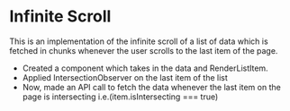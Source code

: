 # Infinite Scroll

This is an implementation of the infinite scroll of a list of data which is fetched in chunks whenever the user scrolls to the last item of the page.
- Created a component which takes in the data and RenderListItem.
- Applied IntersectionObserver on the last item of the list
- Now, made an API call to fetch the data whenever the last item on the page is intersecting i.e.(item.isIntersecting === true)
